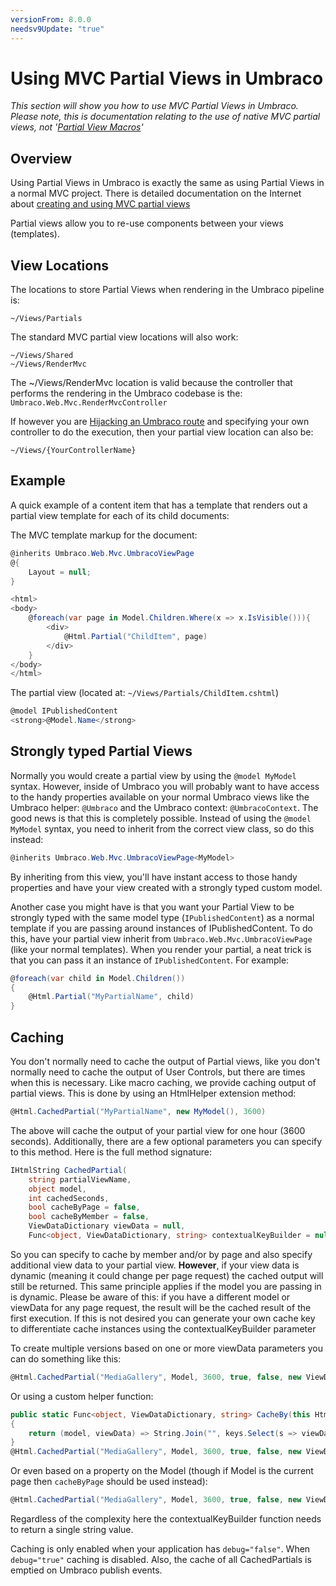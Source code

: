 ```yaml
---
versionFrom: 8.0.0
needsv9Update: "true"
---
```



# Using MVC Partial Views in Umbraco

_This section will show you how to use MVC Partial Views in Umbraco. Please note, this is documentation relating to the use of native MVC partial views, not '[Partial View Macros](../Macros/Partial-View-Macros/index.md)'_

## Overview

Using Partial Views in Umbraco is exactly the same as using Partial Views in a normal MVC project. There is detailed documentation on the Internet about [creating and using MVC partial views](https://www.asp.net/mvc/videos/mvc-2/how-do-i/how-do-i-work-with-data-in-aspnet-mvc-partial-views)

Partial views allow you to re-use components between your views (templates).

## View Locations

The locations to store Partial Views when rendering in the Umbraco pipeline is:

    ~/Views/Partials

The standard MVC partial view locations will also work:

    ~/Views/Shared
    ~/Views/RenderMvc

The ~/Views/RenderMvc location is valid because the controller that performs the rendering in the Umbraco codebase is the: `Umbraco.Web.Mvc.RenderMvcController`

If however you are [Hijacking an Umbraco route](../../Routing/custom-controllers.md) and specifying your own controller to do the execution, then your partial view location can also be:

    ~/Views/{YourControllerName}

## Example

A quick example of a content item that has a template that renders out a partial view template for each of its child documents:

The MVC template markup for the document:

```csharp
@inherits Umbraco.Web.Mvc.UmbracoViewPage
@{
    Layout = null;
}

<html>
<body>
    @foreach(var page in Model.Children.Where(x => x.IsVisible())){
        <div>
            @Html.Partial("ChildItem", page)
        </div>
    }
</body>
</html>
```

The partial view (located at: `~/Views/Partials/ChildItem.cshtml`)

```csharp
@model IPublishedContent
<strong>@Model.Name</strong>
```

## Strongly typed Partial Views

Normally you would create a partial view by using the `@model MyModel` syntax. However, inside of Umbraco you will probably want to have access to the handy properties available on your normal Umbraco views like the Umbraco helper: `@Umbraco` and the Umbraco context: `@UmbracoContext`. The good news is that this is completely possible. Instead of using the `@model MyModel` syntax, you need to inherit from the correct view class, so do this instead:

```csharp
@inherits Umbraco.Web.Mvc.UmbracoViewPage<MyModel>
```

By inheriting from this view, you'll have instant access to those handy properties and have your view created with a strongly typed custom model.

Another case you might have is that you want your Partial View to be strongly typed with the same model type (`IPublishedContent`) as a normal template if you are passing around instances of IPublishedContent. To do this, have your partial view inherit from `Umbraco.Web.Mvc.UmbracoViewPage` (like your normal templates).  When you render your partial, a neat trick is that you can pass it an instance of `IPublishedContent`. For example:

```csharp
@foreach(var child in Model.Children())
{
    @Html.Partial("MyPartialName", child)
}
```
## Caching

You don't normally need to cache the output of Partial views, like you don't normally need to cache the output of User Controls, but there are times when this is necessary. Like macro caching, we provide caching output of partial views. This is done by using an HtmlHelper extension method:

```csharp
@Html.CachedPartial("MyPartialName", new MyModel(), 3600)
```

The above will cache the output of your partial view for one hour (3600 seconds). Additionally, there are a few optional parameters you can specify to this method. Here is the full method signature:

```csharp
IHtmlString CachedPartial(
    string partialViewName,
    object model,
    int cachedSeconds,
    bool cacheByPage = false,
    bool cacheByMember = false,
    ViewDataDictionary viewData = null,
    Func<object, ViewDataDictionary, string> contextualKeyBuilder = null)
```

So you can specify to cache by member and/or by page and also specify additional view data to your partial view. **However**, if your view data is dynamic (meaning it could change per page request) the cached output will still be returned. This same principle applies if the model you are passing in is dynamic. Please be aware of this: if you have a different model or viewData for any page request, the result will be the cached result of the first execution. If this is not desired you can generate your own cache key to differentiate cache instances using the contextualKeyBuilder parameter

To create multiple versions based on one or more viewData parameters you can do something like this:

```csharp
@Html.CachedPartial("MediaGallery", Model, 3600, true, false, new ViewDataDictionary { { "year", Request.QueryString["year"] } }, (model, viewData) => viewData["year"].ToString() + viewData["Parameter2"].ToString() )
```

Or using a custom helper function:

```csharp
public static Func<object, ViewDataDictionary, string> CacheBy(this HtmlHelper htmlHelper, params string[] keys)
{
    return (model, viewData) => String.Join("", keys.Select(s => viewData[s].ToString()));
}
@Html.CachedPartial("MediaGallery", Model, 3600, true, false, new ViewDataDictionary { { "year", Request.QueryString["year"] } }, Html.CacheBy("year", "Parameter2") )
```

Or even based on a property on the Model (though if Model is the current page then `cacheByPage` should be used instead):

```csharp
@Html.CachedPartial("MediaGallery", Model, 3600, true, false, new ViewDataDictionary { }, (model, viewData) => model.myField )
```

Regardless of the complexity here the contextualKeyBuilder function needs to return a single string value.

Caching is only enabled when your application has `debug="false"`. When `debug="true"` caching is disabled. Also, the cache of all CachedPartials is emptied on Umbraco publish events.
